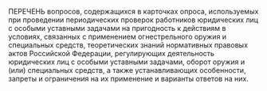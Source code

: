 ПЕРЕЧЕНЬ вопросов, содержащихся в карточках опроса, используемых при проведении периодических проверок работников юридических лиц с особыми уставными задачами на пригодность к действиям в условиях, связанных с применением огнестрельного оружия и специальных средств, теоретических знаний нормативных правовых актов Российской Федерации, регулирующих деятельность юридических лиц с особыми уставными задачами, оборот оружия и (или) специальных средств, а также устанавливающих особенности, запреты и ограничения на их применение и варианты ответов на них.